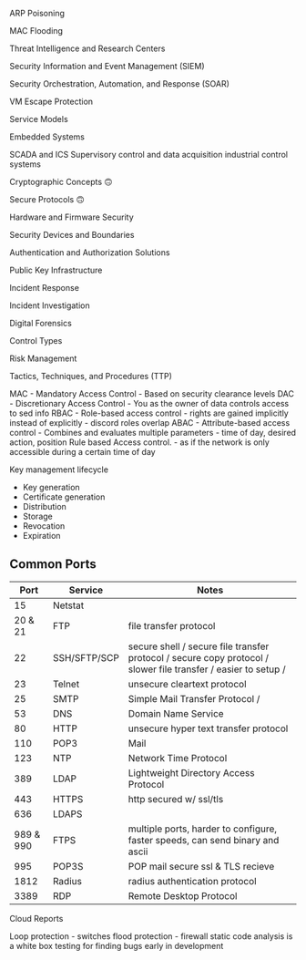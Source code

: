 ARP Poisoning

MAC Flooding

Threat Intelligence and Research Centers

Security Information and Event Management (SIEM)

Security Orchestration, Automation, and Response (SOAR)

VM Escape Protection

Service Models

Embedded Systems

SCADA and ICS
Supervisory control and data acquisition
industrial control systems

Cryptographic Concepts 🙃

Secure Protocols 🙃

Hardware and Firmware Security

Security Devices and Boundaries

Authentication and Authorization Solutions

Public Key Infrastructure

Incident Response

Incident Investigation

Digital Forensics

Control Types

Risk Management

Tactics, Techniques, and Procedures (TTP)








MAC  - Mandatory Access Control       - Based on security clearance levels
DAC  - Discretionary Access Control   - You as the owner of data controls access to sed info
RBAC - Role-based access control      - rights are gained implicitly instead of explicitly - discord roles overlap
ABAC - Attribute-based access control - Combines and evaluates multiple parameters - time of day, desired action, position
Rule based Access control. - as if the network is only accessible during a certain time of day



Key management lifecycle 
 - Key generation
 - Certificate generation
 - Distribution
 - Storage
 - Revocation
 - Expiration
## Common Ports

| Port      | Service      | Notes                                                                                                           |
|-----------|--------------|-----------------------------------------------------------------------------------------------------------------|
| 15        | Netstat      |                                                                                                                 |
| 20 & 21   | FTP          | file transfer protocol                                                                                          |
| 22        | SSH/SFTP/SCP | secure shell / secure file transfer protocol / secure copy protocol / slower file transfer / easier to setup /  |
| 23        | Telnet       | unsecure cleartext protocol                                                                                     |
| 25        | SMTP         | Simple Mail Transfer Protocol /                                                                                 |
| 53        | DNS          | Domain Name Service                                                                                             |
| 80        | HTTP         | unsecure hyper text transfer protocol                                                                           |
| 110       | POP3         | Mail                                                                                                            |
| 123       | NTP          | Network Time Protocol                                                                                           |
| 389       | LDAP         | Lightweight Directory Access Protocol                                                                           |
| 443       | HTTPS        | http secured w/ ssl/tls                                                                                         |
| 636       | LDAPS        |                                                                                                                 |
| 989 & 990 | FTPS         | multiple ports, harder to configure, faster speeds, can send binary and ascii                                   |
| 995       | POP3S        | POP mail secure ssl & TLS recieve                                                                               |
| 1812      | Radius       | radius authentication protocol                                                                                  |
| 3389      | RDP          | Remote Desktop Protocol                                                                                         |





Cloud Reports







Loop protection - switches
flood protection - firewall
static code analysis is a white box testing for finding bugs early in development















